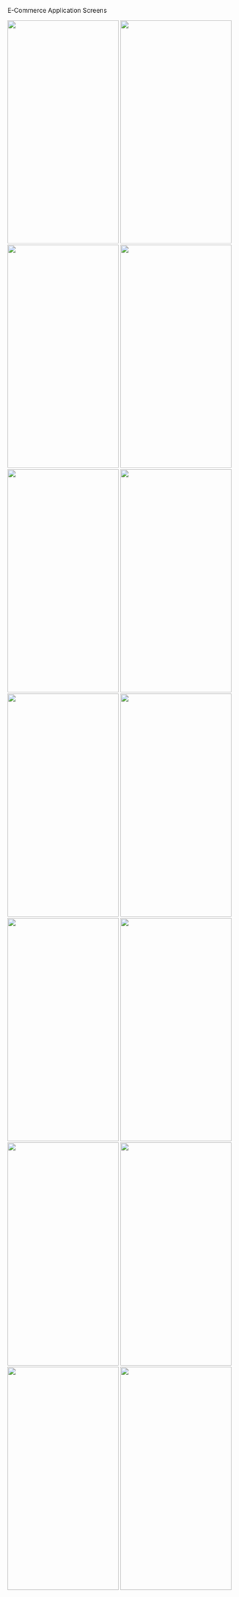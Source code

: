 E-Commerce Application
Screens

<img src="https://user-images.githubusercontent.com/48734681/159593943-ffbf0559-c19e-40a8-bc2d-9a843c6caca1.png" width="250" height="500">
<img src="https://user-images.githubusercontent.com/48734681/159593948-6dcd5a88-a611-4eab-b015-523c01eafeda.png" width="250" height="500">
<img src="https://user-images.githubusercontent.com/48734681/159593952-c49faebb-0f82-423d-86a6-ff012f453cf2.png" width="250" height="500">
<img src="https://user-images.githubusercontent.com/48734681/159593955-5f0f912d-dff3-4051-a43d-800c81b3c948.png" width="250" height="500">
<img src="https://user-images.githubusercontent.com/48734681/159593958-2fdf1630-66fe-4921-8645-e0b5466622eb.png" width="250" height="500">
<img src="https://user-images.githubusercontent.com/48734681/159593965-e00c13cd-ff84-4283-98a8-a6b5a87519ea.png" width="250" height="500">
<img src="https://user-images.githubusercontent.com/48734681/159593965-e00c13cd-ff84-4283-98a8-a6b5a87519ea.png" width="250" height="500">
<img src="https://user-images.githubusercontent.com/48734681/159593990-70be38be-f6ef-4f1d-9420-39366afe8680.png" width="250" height="500">
<img src="https://user-images.githubusercontent.com/48734681/159594004-2426dfdd-ae3d-4f8f-a77d-8a7d600efb6e.png" width="250" height="500">
<img src="https://user-images.githubusercontent.com/48734681/159594013-6c83e262-f0ed-433c-b367-c481ef94dec5.png" width="250" height="500">
<img src="https://user-images.githubusercontent.com/48734681/159594028-10b3f4cc-68f5-4a30-94cc-d4e94ad59305.png" width="250" height="500">
<img src="https://user-images.githubusercontent.com/48734681/159594059-3d09f2f3-43ea-4408-accd-c3f699fc9d82.png" width="250" height="500">
<img src="https://user-images.githubusercontent.com/48734681/159594064-05df3a94-da57-4d6d-bf0d-787105f68b07.png" width="250" height="500">
<img src="https://user-images.githubusercontent.com/48734681/159594074-8cc9541e-5ab3-4483-8a04-3b70d7b3c5e7.png" width="250" height="500">
